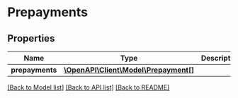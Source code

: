 # Prepayments

## Properties
Name | Type | Description | Notes
------------ | ------------- | ------------- | -------------
**prepayments** | [**\OpenAPI\Client\Model\Prepayment[]**](Prepayment.md) |  | [optional] 

[[Back to Model list]](../README.md#documentation-for-models) [[Back to API list]](../README.md#documentation-for-api-endpoints) [[Back to README]](../README.md)


